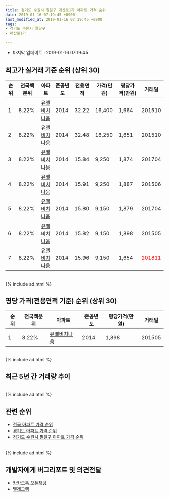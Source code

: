 ```yaml
---
title: 경기도 수원시 팔달구 매산로1가 아파트 가격 순위
date: 2019-01-16 07:19:45 +0900
last_modified_at: 2019-01-16 07:19:45 +0900
tags:
- 경기도 수원시 팔달구
- 매산로1가

---
```


* 마지막 업데이트 : 2019-01-16 07:19:45

## 최고가 실거래 기준 순위 (상위 30)


|순위|전국백분위|아파트|준공년도|전용면적|가격(만원)|평당가격(만원)|거래일|
|---|---|---|---|---|---|---|---|
|1|8.22%|[유엘비치나움](https://search.naver.com/search.naver?query=%EA%B2%BD%EA%B8%B0%EB%8F%84+%EC%88%98%EC%9B%90%EC%8B%9C+%ED%8C%94%EB%8B%AC%EA%B5%AC+%EB%A7%A4%EC%82%B0%EB%A1%9C1%EA%B0%80+%EC%9C%A0%EC%97%98%EB%B9%84%EC%B9%98%EB%82%98%EC%9B%80)|2014|32.22|16,400|1,664|201510|
|2|8.22%|[유엘비치나움](https://search.naver.com/search.naver?query=%EA%B2%BD%EA%B8%B0%EB%8F%84+%EC%88%98%EC%9B%90%EC%8B%9C+%ED%8C%94%EB%8B%AC%EA%B5%AC+%EB%A7%A4%EC%82%B0%EB%A1%9C1%EA%B0%80+%EC%9C%A0%EC%97%98%EB%B9%84%EC%B9%98%EB%82%98%EC%9B%80)|2014|32.48|16,250|1,651|201510|
|3|8.22%|[유엘비치나움](https://search.naver.com/search.naver?query=%EA%B2%BD%EA%B8%B0%EB%8F%84+%EC%88%98%EC%9B%90%EC%8B%9C+%ED%8C%94%EB%8B%AC%EA%B5%AC+%EB%A7%A4%EC%82%B0%EB%A1%9C1%EA%B0%80+%EC%9C%A0%EC%97%98%EB%B9%84%EC%B9%98%EB%82%98%EC%9B%80)|2014|15.84|9,250|1,874|201704|
|4|8.22%|[유엘비치나움](https://search.naver.com/search.naver?query=%EA%B2%BD%EA%B8%B0%EB%8F%84+%EC%88%98%EC%9B%90%EC%8B%9C+%ED%8C%94%EB%8B%AC%EA%B5%AC+%EB%A7%A4%EC%82%B0%EB%A1%9C1%EA%B0%80+%EC%9C%A0%EC%97%98%EB%B9%84%EC%B9%98%EB%82%98%EC%9B%80)|2014|15.91|9,250|1,887|201506|
|5|8.22%|[유엘비치나움](https://search.naver.com/search.naver?query=%EA%B2%BD%EA%B8%B0%EB%8F%84+%EC%88%98%EC%9B%90%EC%8B%9C+%ED%8C%94%EB%8B%AC%EA%B5%AC+%EB%A7%A4%EC%82%B0%EB%A1%9C1%EA%B0%80+%EC%9C%A0%EC%97%98%EB%B9%84%EC%B9%98%EB%82%98%EC%9B%80)|2014|15.80|9,150|1,879|201704|
|6|8.22%|[유엘비치나움](https://search.naver.com/search.naver?query=%EA%B2%BD%EA%B8%B0%EB%8F%84+%EC%88%98%EC%9B%90%EC%8B%9C+%ED%8C%94%EB%8B%AC%EA%B5%AC+%EB%A7%A4%EC%82%B0%EB%A1%9C1%EA%B0%80+%EC%9C%A0%EC%97%98%EB%B9%84%EC%B9%98%EB%82%98%EC%9B%80)|2014|15.82|9,150|1,898|201505|
|7|8.22%|[유엘비치나움](https://search.naver.com/search.naver?query=%EA%B2%BD%EA%B8%B0%EB%8F%84+%EC%88%98%EC%9B%90%EC%8B%9C+%ED%8C%94%EB%8B%AC%EA%B5%AC+%EB%A7%A4%EC%82%B0%EB%A1%9C1%EA%B0%80+%EC%9C%A0%EC%97%98%EB%B9%84%EC%B9%98%EB%82%98%EC%9B%80)|2014|15.96|9,150|1,654|<span style="color:red">201811</span>|


<br>
{% include ad.html %}
<br>

## 평당 가격(전용면적 기준) 순위 (상위 30)


|순위|전국백분위|아파트|준공년도|평당가격(만원)|거래일|
|---|---|---|---|---|---|
|1|8.22%|[유엘비치나움](https://search.naver.com/search.naver?query=%EA%B2%BD%EA%B8%B0%EB%8F%84+%EC%88%98%EC%9B%90%EC%8B%9C+%ED%8C%94%EB%8B%AC%EA%B5%AC+%EB%A7%A4%EC%82%B0%EB%A1%9C1%EA%B0%80+%EC%9C%A0%EC%97%98%EB%B9%84%EC%B9%98%EB%82%98%EC%9B%80)|2014|1,898|201505|


<br>
{% include ad.html %}
<br>

## 최근 5년 간 거래량 추이


<div style="width:100%;">
    <canvas id="deal_progress" height="250"></canvas>
</div>

<script>
new Chart(document.getElementById("deal_progress"), {
    type: 'line',
    data: {
        labels: ['201401','201402','201403','201404','201405','201406','201407','201408','201409','201410','201411','201412','201501','201502','201503','201504','201505','201506','201507','201508','201509','201510','201511','201512','201601','201602','201603','201604','201605','201606','201607','201608','201609','201610','201611','201612','201701','201702','201703','201704','201705','201706','201707','201708','201709','201710','201711','201712','201801','201802','201803','201804','201805','201806','201807','201808','201809','201810','201811','201812','201901'],
        datasets: [{
            label: '실거래 수',
            pointRadius: 1,
            data: [0, 0, 0, 0, 0, 0, 0, 0, 0, 0, 0, 2, 1, 1, 3, 3, 3, 1, 1, 0, 0, 4, 0, 0, 1, 0, 1, 1, 2, 0, 0, 0, 0, 0, 0, 0, 0, 0, 0, 2, 0, 0, 0, 1, 0, 0, 0, 0, 0, 0, 0, 1, 1, 0, 0, 0, 0, 1, 1, 0, 0],
            borderColor: "rgba(255, 201, 14, 1)",
            backgroundColor: "rgba(255, 201, 14, 0.5)",
            fill: true,
        }]
    },
    options: {
        responsive: true,
        title: {
            display: true,
            text: '5년간 거래량 추이'
        },
        tooltips: {
            mode: 'index',
            intersect: false,
        },
        hover: {
            mode: 'nearest',
            intersect: true
        },
        scales: {
            xAxes: [{
                display: true,
                scaleLabel: {
                    display: true,
                    labelString: '년/월'
                }
            }],
            yAxes: [{
                display: true,
                ticks: {
                    suggestedMin: 0,
                },
                scaleLabel: {
                    display: true,
                    labelString: '실거래 수'
                }
            }]
        }
    }
});

</script>


<br>
{% include ad.html %}
<br>

## 관련 순위

- [전국 아파트 가격 순위](https://inasie.github.io/apt-ranking/전국)
- [경기도 아파트 가격 순위](https://inasie.github.io/apt-ranking/경기도)
- [경기도 수원시 팔달구 아파트 가격 순위](https://inasie.github.io/apt-ranking/경기도-수원시-팔달구)


<br>
{% include ad.html %}
<br>

## 개발자에게 버그리포트 및 의견전달

- [카카오톡 오픈채팅](https://open.kakao.com/o/gLJUAP4)
- [텔레그램](https://t.me/inasie)

